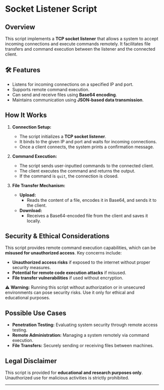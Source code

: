 # Socket Listener Script

##  Overview
This script implements a **TCP socket listener** that allows a system to accept incoming connections and execute commands remotely. It facilitates file transfers and command execution between the listener and the connected client.

## 🛠 Features
- Listens for incoming connections on a specified IP and port.
- Supports remote command execution.
- Can send and receive files using **Base64 encoding**.
- Maintains communication using **JSON-based data transmission**.

##  How It Works
1. **Connection Setup:**
   - The script initializes a **TCP socket listener**.
   - It binds to the given IP and port and waits for incoming connections.
   - Once a client connects, the system prints a confirmation message.

2. **Command Execution:**
   - The script sends user-inputted commands to the connected client.
   - The client executes the command and returns the output.
   - If the command is `quit`, the connection is closed.

3. **File Transfer Mechanism:**
   - **Upload:**
     - Reads the content of a file, encodes it in Base64, and sends it to the client.
   - **Download:**
     - Receives a Base64-encoded file from the client and saves it locally.

##  Security & Ethical Considerations
This script provides remote command execution capabilities, which can be **misused for unauthorized access**. Key concerns include:
- **Unauthorized access risks** if exposed to the internet without proper security measures.
- **Potential for remote code execution attacks** if misused.
- **File transfer vulnerabilities** if used without encryption.

⚠ **Warning:** Running this script without authorization or in unsecured environments can pose security risks. Use it only for ethical and educational purposes.

##  Possible Use Cases
- **Penetration Testing:** Evaluating system security through remote access testing.
- **Remote Administration:** Managing a system remotely via command execution.
- **File Transfers:** Securely sending or receiving files between machines.

##  Legal Disclaimer
This script is provided for **educational and research purposes only**. Unauthorized use for malicious activities is strictly prohibited.

---
